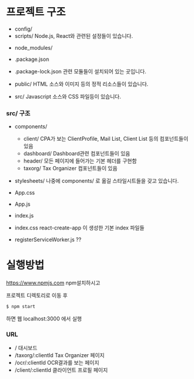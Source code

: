 프로젝트 구조
=============

* config/
* scripts/
Node.js, React와 관련된 설정들이 있습니다.

- node_modules/
- .package.json
- .package-lock.json
관련 모듈들이 설치되어 있는 곳입니다.

- public/
HTML 소스와 이미지 등의 정적 리소스들이 있습니다.

- src/
Javascript 소스와 CSS 파일등이 있습니다.

### src/ 구조
* components/
	* client/
CPA가 보는 ClientProfile, Mail List, Client List 등의 컴포넌트들이 있음
	* dashboard/
Dashboard관련 컴포넌트들이 있음
	* header/
모든 페이지에 들어가는 기본 헤더를 구현함
	* taxorg/
Tax Organizer 컴포넌트들이 있음

* stylesheets/
나중에 components/ 로 옮길 스타일시트들을 갖고 있습니다.

* App.css
* App.js
* index.js
* index.css
react-create-app 이 생성한 기본 index 파일들

* registerServiceWorker.js
??

실행방법
=================
https://www.npmjs.com
npm설치하시고

프로젝트 디렉토리로 이동 후
```sh
$ npm start
```

하면 웹 localhost:3000 에서 실행
### URL
* /
대시보드
* /taxorg/:clientId
Tax Organizer 페이지
* /ocr/:clientId
OCR결과를 보는 페이지
* /client/:clientId
클라이언트 프로필 페이지
